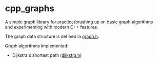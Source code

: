 # cpp_graphs

A simple graph library for practice/brushing up on basic graph algorithms and experimenting with modern C++ features.

The graph data structure is defined in [graph.h](graph.h).

Graph algorithms implemented:
* Dijkstra's shortest path ([dijkstra.h](dijkstra.h))
